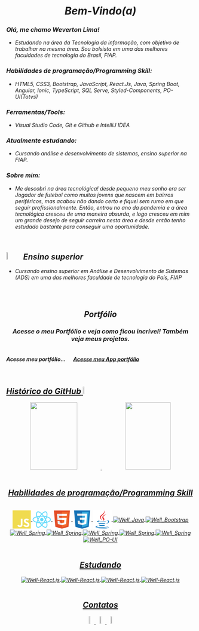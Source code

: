 
<h1 align="center"><em>Bem-Vindo(a)<em></h1>
  
### Olá, me chamo Weverton Lima!<br>

* Estudando na área da Tecnologia da informação, com objetivo de trabalhar na mesma área.
  Sou bolsista em uma das melhores faculdades de tecnologia do Brasil, FIAP.
  
### Habilidades de programação/Programming Skill:<br> 
* HTML5, CSS3, Bootstrap, JavaScript, React.Js, Java, Spring Boot, Angular, Ionic, TypeScript, SQL Serve, Styled-Components, PO-UI(Totvs)  

### Ferramentas/Tools:<br>
* Visual Studio Code, Git e Github e IntelliJ IDEA  
  
### Atualmente estudando:
* Cursando análise e desenvolvimento de sistemas, ensino superior na FIAP.  
  
### Sobre mim:
* Me descobri na área tecnológica! desde pequeno meu sonho era ser Jogador de futebol como muitos jovens que nascem em bairros periféricos, mas acabou não dando certo e fiquei sem rumo em que seguir profissionalmente. Então, entrou no ano da pandemia e a área tecnológica cresceu de uma maneira absurda, e logo cresceu em mim um grande desejo de seguir carreira nesta área e desde então tenho estudado bastante para conseguir uma oportunidade.

<br>
  
## <img height="8%" width="8%" src="https://play-lh.googleusercontent.com/-uaIzKnZGDATRaOT_DqYKdzuJTWgeeOvQeZ0XNUASysOAJaGNqkKlyVPk_tiNAZqG2Q=w240-h480-rw"/> *Ensino superior*
  
* *Cursando ensino superior em Análise e Desenvolvimento de Sistemas (ADS) em uma das melhores faculdade de tecnologia do País, FIAP*

  <br><br>

<h2 align="center">Portfólio</h2>

<h3 align="center"><em> Acesse o meu Portfólio e veja como ficou incrível! 
Também veja meus projetos.<em></h3>
<div style="display: flex">  
  <h4 align="center">Acesse meu portfólio...</h4>
  <div align="center"><a href="https://well-dev-04.vercel.app/"> <img src="https://cdn-icons-png.flaticon.com/512/4703/4703650.png"     height="10%" width="10%" /></div> 

  <h4 align="center">Acesse meu App portfólio</h4>
  <div align="center"><a href="https://welldev.netlify.app/"><img src="https://cdn-icons-png.flaticon.com/512/4866/4866880.png" height="5%" width="10%"/></div>
</div>
<br>

## *Histórico do GitHub* <img src="https://cdn-icons-png.flaticon.com/512/270/270798.png" height="5%" width="5%"/>
<div align="center">
  <a href="https://github.com/wevertonbarbosa">
  <img height="180em" width="50%" src="https://github-readme-stats.vercel.app/api?username=Wevertonbarbosa&show_icons=true&theme=blue-green&include_all_commits=true&count_private=true"/>
  <img height="180em" width="49%" src="https://github-readme-stats.vercel.app/api/top-langs/?username=Wevertonbarbosa&layout=compact&langs_count=7&theme=blue-green"/>
</div>


<div style="display: inline_block" align="center"><br>  
  <h2> Habilidades de programação/Programming Skill </h2><br>
  <img align="center" alt="Well-Js" height="50" width="50" src="https://raw.githubusercontent.com/devicons/devicon/master/icons/javascript/javascript-plain.svg">
  <img align="center" alt="Well-React.js" height="50" width="50" src="https://raw.githubusercontent.com/devicons/devicon/master/icons/react/react-original.svg">
  <img align="center" alt="Well-HTML5" height="50" width="50" src="https://raw.githubusercontent.com/devicons/devicon/master/icons/html5/html5-original.svg">
  <img align="center" alt="Well-CSS3" height="50" width="50" src="https://raw.githubusercontent.com/devicons/devicon/master/icons/css3/css3-original.svg">
  <img align="center" alt="Well_Java" height="50" width="50" src="https://raw.githubusercontent.com/devicons/devicon/master/icons/java/java-original.svg">
  <img align="center" alt="Well_Java" height="50" width="50" src="https://miro.medium.com/max/652/1*N0XV3gco7Ed4brMoxwdjVg.png">
  <img align="center" alt="Well_Bootstrap" height="50" width="50" src="https://toupto.com/wp-content/uploads/2018/07/Bootstrap-Icon.jpg">
  <img align="center" alt="Well_Spring" height="50" width="50" src="https://img.icons8.com/color/256/spring-logo.png">
  <img align="center" alt="Well_Spring" height="50" width="50" src="https://img.icons8.com/color/256/angularjs.png">
  <img align="center" alt="Well_Spring" height="50" width="50" src="https://img.icons8.com/color/256/ionic.png">
  <img align="center" alt="Well_Spring" height="50" width="50" src="https://img.icons8.com/color/256/typescript.png">
  <img align="center" alt="Well_Spring" height="50" width="50" src="https://img.icons8.com/color/256/microsoft-sql-server.png">
  <img align="center" alt="Well_PO-UI" height="50" width="50" src="https://sempreju.com.br/wp-content/uploads/2021/01/48802478.png">
  <br><br>

  
  
  
  ##  _Estudando_
 
<img align="center" alt="Well-React.js" height="8%" width="8%" src="https://play-lh.googleusercontent.com/-uaIzKnZGDATRaOT_DqYKdzuJTWgeeOvQeZ0XNUASysOAJaGNqkKlyVPk_tiNAZqG2Q=w240-h480-rw">
  <img align="center" alt="Well-React.js" height="8%" width="8%" src="https://avatars.githubusercontent.com/u/4975968?s=280&v=4">
  <img align="center" alt="Well-React.js" height="8%" width="8%" src="https://pbs.twimg.com/profile_images/1605220326870237184/VIaVEXOH_400x400.jpg">
  <img align="center" alt="Well-React.js" height="8%" width="8%" src="https://t.ctcdn.com.br/vGdlfPqw1P6t4B3FEdTg7OPNGxo=/400x400/smart/filters:format(webp)/i612632.png">
<br><br>


## *Contatos*
<a href="https://www.linkedin.com/in/wevertonbarbosa00" target="_blank"><img src="https://www.icone-png.com/png/4/3974.png" height="5%" width="5%" target="_blank"> 
<a href="https://well-dev-04.vercel.app/"> <img src="https://cdn-icons-png.flaticon.com/512/4703/4703650.png" height="5%" target="_blank" width="5%"/>
<a href="https://welldev.netlify.app/"> <img src="https://cdn-icons-png.flaticon.com/512/4866/4866880.png" height="5%" target="_blank" width="5%"/>
</div><br>


